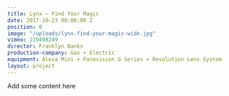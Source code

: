 ```yaml
---
title: Lynx — Find Your Magic
date: 2017-10-23 00:00:00 Z
position: 0
image: "/uploads/lynx-find-your-magic-wide.jpg"
vimeo: 239498249
director: Franklyn Banks
production-company: Gas + Electric
equipment: Alexa Mini + Panavision G Series + Revolution Lens System
layout: project
---
```


Add some content here
